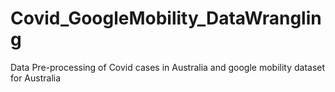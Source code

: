 # Covid_GoogleMobility_DataWrangling

Data Pre-processing of Covid cases in Australia and google mobility dataset for Australia
